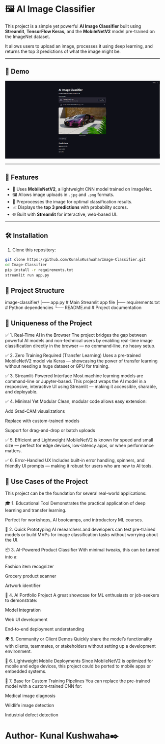 # 🖼️ AI Image Classifier

This project is a simple yet powerful **AI Image Classifier** built using **Streamlit**, **TensorFlow Keras**, and the **MobileNetV2** model pre-trained on the ImageNet dataset.

It allows users to upload an image, processes it using deep learning, and returns the top 3 predictions of what the image might be.

---

## 🚀 Demo

<img src = "SS.png" alt = "Screenshot">

---

## 📸 Features

- 🧠 Uses **MobileNetV2**, a lightweight CNN model trained on ImageNet.
- 🖼️ Allows image uploads in `.jpg` and `.png` formats.
- 🔄 Preprocesses the image for optimal classification results.
- 📈 Displays the **top 3 predictions** with probability scores.
- 🌐 Built with **Streamlit** for interactive, web-based UI.

---

## 🛠️ Installation

1. Clone this repository:

```bash
git clone https://github.com/KunalxKushwaha/Image-Classifier.git
cd Image-Classifier
pip install -r requirements.txt
streamlit run app.py
```

## 📂 Project Structure
image-classifier/
├── app.py                # Main Streamlit app file
├── requirements.txt      # Python dependencies
└── README.md             # Project documentation

## 🌟 Uniqueness of the Project
✅ 1. Real-Time AI in the Browser
The project bridges the gap between powerful AI models and non-technical users by enabling real-time image classification directly in the browser — no command-line, no heavy setup.

✅ 2. Zero Training Required (Transfer Learning)
Uses a pre-trained MobileNetV2 model via Keras — showcasing the power of transfer learning without needing a huge dataset or GPU for training.

✅ 3. Streamlit-Powered Interface
Most machine learning models are command-line or Jupyter-based. This project wraps the AI model in a responsive, interactive UI using Streamlit — making it accessible, sharable, and deployable.

✅ 4. Minimal Yet Modular
Clean, modular code allows easy extension:

Add Grad-CAM visualizations

Replace with custom-trained models

Support for drag-and-drop or batch uploads

✅ 5. Efficient and Lightweight
MobileNetV2 is known for speed and small size — perfect for edge devices, low-latency apps, or when performance matters.

✅ 6. Error-Handled UX
Includes built-in error handling, spinners, and friendly UI prompts — making it robust for users who are new to AI tools.

## 💼 Use Cases of the Project
This project can be the foundation for several real-world applications:

🎓 1. Educational Tool
Demonstrates the practical application of deep learning and transfer learning.

Perfect for workshops, AI bootcamps, and introductory ML courses.

🧪 2. Quick Prototyping
AI researchers and developers can test pre-trained models or build MVPs for image classification tasks without worrying about the UI.

📦 3. AI-Powered Product Classifier
With minimal tweaks, this can be turned into a:

Fashion item recognizer

Grocery product scanner

Artwork identifier

🧠 4. AI Portfolio Project
A great showcase for ML enthusiasts or job-seekers to demonstrate:

Model integration

Web UI development

End-to-end deployment understanding

🌍 5. Community or Client Demos
Quickly share the model’s functionality with clients, teammates, or stakeholders without setting up a development environment.

📱 6. Lightweight Mobile Deployments
Since MobileNetV2 is optimized for mobile and edge devices, this project could be ported to mobile apps or embedded systems.

🚀 7. Base for Custom Training Pipelines
You can replace the pre-trained model with a custom-trained CNN for:

Medical image diagnosis

Wildlife image detection

Industrial defect detection

# Author- Kunal Kushwaha✒️
